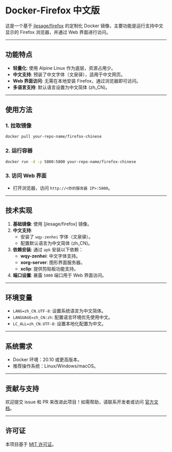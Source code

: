 # **Docker-Firefox 中文版**

这是一个基于 [jlesage/firefox](https://hub.docker.com/r/jlesage/firefox) 的定制化 Docker 镜像，主要功能是运行支持中文显示的 Firefox 浏览器，并通过 Web 界面进行访问。

---

## **功能特点**
- **轻量化**: 使用 Alpine Linux 作为底层，资源占用少。
- **中文支持**: 预装了中文字体（文泉驿），适用于中文网页。
- **Web 界面访问**: 无需在本地安装 Firefox，通过浏览器即可访问。
- **多语言支持**: 默认语言设置为中文简体 (zh_CN)。

---

## **使用方法**

### 1. **拉取镜像**
```bash
docker pull your-repo-name/firefox-chinese
```

### 2. **运行容器**
```bash
docker run -d -p 5800:5800 your-repo-name/firefox-chinese
```

### 3. **访问 Web 界面**
- 打开浏览器，访问 `http://<你的服务器 IP>:5800`。

---

## **技术实现**

1. **基础镜像**: 使用 [jlesage/firefox] 镜像。
2. **中文支持**:
   - 安装了 `wqy-zenhei` 字体（文泉驿）。
   - 配置默认语言为中文简体 (zh_CN)。
3. **依赖安装**: 通过 `apk` 安装以下依赖：
   - **wqy-zenhei**: 中文字体支持。
   - **xorg-server**: 图形界面服务器。
   - **xclip**: 提供剪贴板功能支持。
4. **端口设置**: 暴露 `5800` 端口用于 Web 界面访问。

---

## **环境变量**
- `LANG=zh_CN.UTF-8`: 设置系统语言为中文简体。
- `LANGUAGE=zh_CN:zh`: 配置语言环境优先使用中文。
- `LC_ALL=zh_CN.UTF-8`: 设置本地化配置为中文。

---

## **系统需求**
- Docker 环境：20.10 或更高版本。
- 推荐操作系统：Linux/Windows/macOS。

---

## **贡献与支持**

欢迎提交 issue 和 PR 来改进此项目！如需帮助，请联系开发者或访问 [官方文档](https://hub.docker.com/r/jlesage/firefox)。

---

## **许可证**

本项目基于 [MIT 许可证](LICENSE)。
